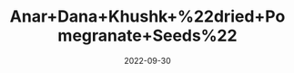 ---
title: 'Anar+Dana+Khushk+%22dried+Pomegranate+Seeds%22'
date: '2022-09-30' 
metatag: '' 
inventory: '0' 
draft: false 
# meta description 
shortDescripton: ''
description: 'Spices'
longdescription: ''
featured: True
# product Price
price: '150.0'
# Product Short Description
productID: '584C59AF-9F2A-ED11-9968-005056B3A416'
type: 'products'
category: 'Spices' 
thumnailproduct: 'https://eraconnect.blob.core.windows.net/product-images/aminsaddiquidawakhana/584C59AF-9F2A-ED11-9968-005056B3A416.webp' 
images:
  - image: 'https://eraconnect.blob.core.windows.net/product-images/aminsaddiquidawakhana/584C59AF-9F2A-ED11-9968-005056B3A416.webp'  
Variants:
---